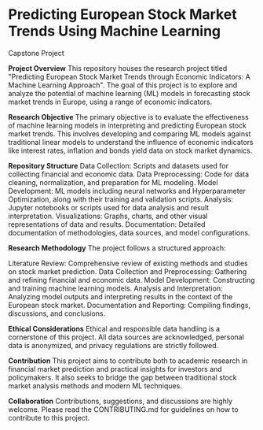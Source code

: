 # Predicting European Stock Market Trends Using Machine Learning
Capstone Project

**Project Overview**
This repository houses the research project titled "Predicting European Stock Market Trends through Economic Indicators: A Machine Learning Approach". The goal of this project is to explore and analyze the potential of machine learning (ML) models in forecasting stock market trends in Europe, using a range of economic indicators.

**Research Objective**
The primary objective is to evaluate the effectiveness of machine learning models in interpreting and predicting European stock market trends. This involves developing and comparing ML models against traditional linear models to understand the influence of economic indicators like interest rates, inflation and bonds yield data on stock market dynamics.

**Repository Structure**
Data Collection: Scripts and datasets used for collecting financial and economic data.
Data Preprocessing: Code for data cleaning, normalization, and preparation for ML modeling.
Model Development: ML models including neural networks and  Hyperparameter Optimization, along with their training and validation scripts.
Analysis: Jupyter notebooks or scripts used for data analysis and result interpretation.
Visualizations: Graphs, charts, and other visual representations of data and results.
Documentation: Detailed documentation of methodologies, data sources, and model configurations.

**Research Methodology**
The project follows a structured approach:

Literature Review: Comprehensive review of existing methods and studies on stock market prediction.
Data Collection and Preprocessing: Gathering and refining financial and economic data.
Model Development: Constructing and training machine learning models.
Analysis and Interpretation: Analyzing model outputs and interpreting results in the context of the European stock market.
Documentation and Reporting: Compiling findings, discussions, and conclusions.

**Ethical Considerations**
Ethical and responsible data handling is a cornerstone of this project. All data sources are acknowledged, personal data is anonymized, and privacy regulations are strictly followed.

**Contribution**
This project aims to contribute both to academic research in financial market prediction and practical insights for investors and policymakers. It also seeks to bridge the gap between traditional stock market analysis methods and modern ML techniques.

**Collaboration**
Contributions, suggestions, and discussions are highly welcome. Please read the CONTRIBUTING.md for guidelines on how to contribute to this project.
